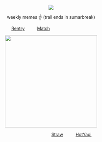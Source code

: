 
<div id="header" align="center">

![](https://komarev.com/ghpvc/?username=destroy-boys&style=plastic&color=lightgrey&label=_omniscient_&base=1000)

<div id="header" align="center">

weekly memes ☝️ (trail ends in sumarbreak)

<div id="header" align="center">

[Rentry](https://rentry.co/lordless)⠀⠀⠀⠀[Match](https://rentry.co/tianlang)⠀⠀⠀⠀⠀⠀⠀⠀⠀⠀⠀⠀⠀

<div id="header" align="center">

<img src=https://i.postimg.cc/zGqXdLbM/IMG-4689.jpg width="300" height="300">

<div id="header" align="center">

⠀⠀⠀⠀⠀⠀⠀⠀⠀⠀⠀⠀⠀[Straw](https://4megz.straw.page)⠀⠀⠀⠀[HotYaoi](https://github.com/5uguru)

